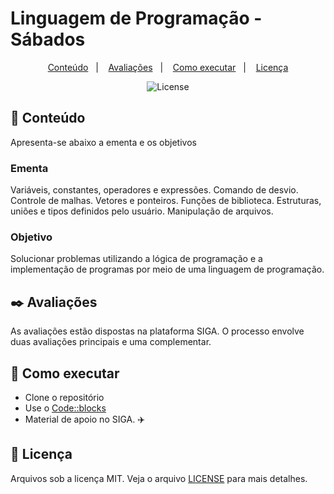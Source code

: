 # Linguagem de Programação - Sábados

<p align="center">
  <a href="#notebook-conteudo">Conteúdo</a>&nbsp;&nbsp;&nbsp;|&nbsp;&nbsp;&nbsp;
  <a href="#black_nib-avalia%C3%A7%C3%B5es">Avaliações</a>&nbsp;&nbsp;&nbsp;|&nbsp;&nbsp;&nbsp;
  <a href="#-como-executar">Como executar</a>&nbsp;&nbsp;&nbsp;|&nbsp;&nbsp;&nbsp;
  <a href="#-licença">Licença</a>
</p>
<p align="center">
  <img alt="License" src="https://img.shields.io/static/v1?label=license&message=MIT&color=8257E5&labelColor=000000">
</p>

## :notebook: Conteúdo

Apresenta-se abaixo a ementa e os objetivos

### Ementa
Variáveis, constantes, operadores e expressões. Comando de desvio. Controle de malhas. Vetores e ponteiros. Funções de
biblioteca. Estruturas, uniões e tipos definidos pelo usuário. Manipulação de arquivos.

### Objetivo
Solucionar problemas utilizando a lógica de programação e a implementação de programas por meio de uma linguagem de
programação.


## :black_nib: Avaliações

As avaliações estão dispostas na plataforma SIGA. O processo envolve duas avaliações principais e uma complementar.

## 🚀 Como executar

- Clone o repositório
- Use o <a href="https://codeblocks.org">Code::blocks</a>
- Material de apoio no SIGA. :airplane:

## 📄 Licença

Arquivos sob a licença MIT. Veja o arquivo [LICENSE](LICENSE.md) para mais detalhes.

